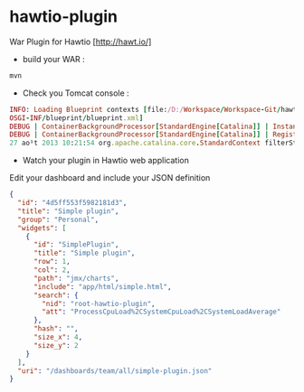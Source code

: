 hawtio-plugin
=============

War Plugin for Hawtio [http://hawt.io/]

* build your WAR :

```ruby
mvn
```


* Check you Tomcat console : 

```ruby
INFO: Loading Blueprint contexts [file:/D:/Workspace/Workspace-Git/hawtio-plugin/target/simple-plugin-1.2-M8/WEB-INF/classes/
OSGI-INF/blueprint/blueprint.xml]
DEBUG | ContainerBackgroundProcessor[StandardEngine[Catalina]] | Instantiating components: [blueprintContainer, plugin]
DEBUG | ContainerBackgroundProcessor[StandardEngine[Catalina]] | Registering plugin hawtio:type=plugin,name=simple-plugin
27 ao¹t 2013 10:21:54 org.apache.catalina.core.StandardContext filterStart
```

* Watch your plugin in Hawtio web application


Edit your dashboard and include your JSON definition

```json
{
  "id": "4d5ff553f5982181d3",
  "title": "Simple plugin",
  "group": "Personal",
  "widgets": [
    {
      "id": "SimplePlugin",
      "title": "Simple plugin",
      "row": 1,
      "col": 2,
      "path": "jmx/charts",
      "include": "app/html/simple.html",
      "search": {
        "nid": "root-hawtio-plugin",
        "att": "ProcessCpuLoad%2CSystemCpuLoad%2CSystemLoadAverage"
      },
      "hash": "",
      "size_x": 4,
      "size_y": 2
    }
  ],
  "uri": "/dashboards/team/all/simple-plugin.json"
}
```
